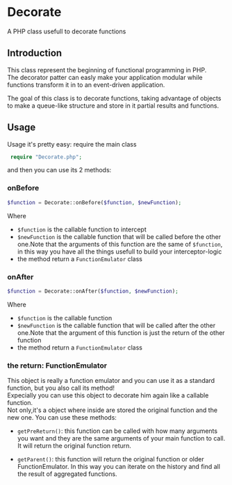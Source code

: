 Decorate
========

A PHP class usefull to decorate functions


## Introduction

This class represent the beginning of functional programming in PHP.  
The decorator patter can easly make your application modular while functions transform it in to an event-driven application.  

The goal of this class is to decorate functions, taking advantage of objects to make a queue-like structure and store in it partial results and functions.


## Usage

Usage it's pretty easy: require the main class

```php 
 require "Decorate.php";
 ```
 
 and then you can use its 2 methods:
 
### onBefore
 
 ```php
 $function = Decorate::onBefore($function, $newFunction);
 ```
 
 Where
 
 * ```$function``` is the callable function to intercept
 * ```$newFunction``` is the callable function that will be called before the other one.Note that the arguments of this function are the same of ```$function```, in this way you have all the things usefull to build your interceptor-logic
 * the method return a ```FunctionEmulator``` class
 
### onAfter
 
 ```php
 $function = Decorate::onAfter($function, $newFunction);
 ```
 
Where
 
 * ```$function``` is the callable function
 * ```$newFunction``` is the callable function that will be called after the other one.Note that the argument of this function is just the return of the other function
 * the method return a ```FunctionEmulator``` class
 
### the return: FunctionEmulator

This object is really a function emulator and you can use it as a standard function, but you also call its method!  
Expecially you can use this object to decorate him again like a callable function.  
Not only,it's a object where inside are stored the original function and the new one.  You can use these methods:

* ```getPreReturn()```: this function can be called with how many arguments you want and they are the same arguments of your main function to call.  
It will return the original function return.

* ```getParent()```: this function will return the original function or older FunctionEmulator. In this way you can iterate on the history and find all the result of aggregated functions. 


